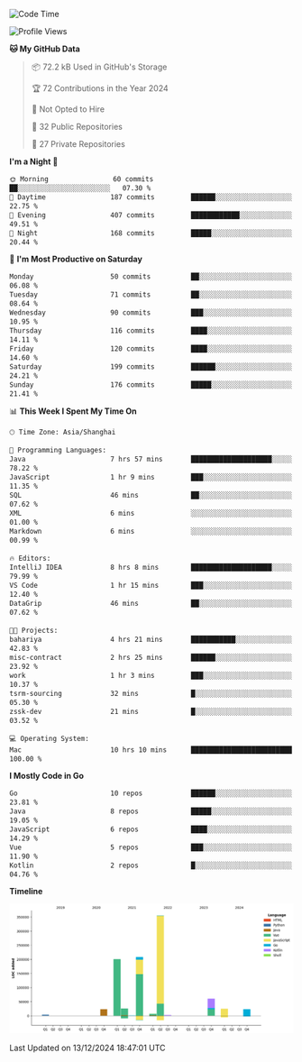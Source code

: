 <!--START_SECTION:waka-->
![Code Time](http://img.shields.io/badge/Code%20Time-2%2C974%20hrs%2047%20mins-blue)

![Profile Views](http://img.shields.io/badge/Profile%20Views-0-blue)

**🐱 My GitHub Data** 

> 📦 72.2 kB Used in GitHub's Storage 
 > 
> 🏆 72 Contributions in the Year 2024
 > 
> 🚫 Not Opted to Hire
 > 
> 📜 32 Public Repositories 
 > 
> 🔑 27 Private Repositories 
 > 
**I'm a Night 🦉** 

```text
🌞 Morning                60 commits          ██░░░░░░░░░░░░░░░░░░░░░░░   07.30 % 
🌆 Daytime                187 commits         ██████░░░░░░░░░░░░░░░░░░░   22.75 % 
🌃 Evening                407 commits         ████████████░░░░░░░░░░░░░   49.51 % 
🌙 Night                  168 commits         █████░░░░░░░░░░░░░░░░░░░░   20.44 % 
```
📅 **I'm Most Productive on Saturday** 

```text
Monday                   50 commits          ██░░░░░░░░░░░░░░░░░░░░░░░   06.08 % 
Tuesday                  71 commits          ██░░░░░░░░░░░░░░░░░░░░░░░   08.64 % 
Wednesday                90 commits          ███░░░░░░░░░░░░░░░░░░░░░░   10.95 % 
Thursday                 116 commits         ████░░░░░░░░░░░░░░░░░░░░░   14.11 % 
Friday                   120 commits         ████░░░░░░░░░░░░░░░░░░░░░   14.60 % 
Saturday                 199 commits         ██████░░░░░░░░░░░░░░░░░░░   24.21 % 
Sunday                   176 commits         █████░░░░░░░░░░░░░░░░░░░░   21.41 % 
```


📊 **This Week I Spent My Time On** 

```text
🕑︎ Time Zone: Asia/Shanghai

💬 Programming Languages: 
Java                     7 hrs 57 mins       ████████████████████░░░░░   78.22 % 
JavaScript               1 hr 9 mins         ███░░░░░░░░░░░░░░░░░░░░░░   11.35 % 
SQL                      46 mins             ██░░░░░░░░░░░░░░░░░░░░░░░   07.62 % 
XML                      6 mins              ░░░░░░░░░░░░░░░░░░░░░░░░░   01.00 % 
Markdown                 6 mins              ░░░░░░░░░░░░░░░░░░░░░░░░░   00.99 % 

🔥 Editors: 
IntelliJ IDEA            8 hrs 8 mins        ████████████████████░░░░░   79.99 % 
VS Code                  1 hr 15 mins        ███░░░░░░░░░░░░░░░░░░░░░░   12.40 % 
DataGrip                 46 mins             ██░░░░░░░░░░░░░░░░░░░░░░░   07.62 % 

🐱‍💻 Projects: 
bahariya                 4 hrs 21 mins       ███████████░░░░░░░░░░░░░░   42.83 % 
misc-contract            2 hrs 25 mins       ██████░░░░░░░░░░░░░░░░░░░   23.92 % 
work                     1 hr 3 mins         ███░░░░░░░░░░░░░░░░░░░░░░   10.37 % 
tsrm-sourcing            32 mins             █░░░░░░░░░░░░░░░░░░░░░░░░   05.30 % 
zssk-dev                 21 mins             █░░░░░░░░░░░░░░░░░░░░░░░░   03.52 % 

💻 Operating System: 
Mac                      10 hrs 10 mins      █████████████████████████   100.00 % 
```

**I Mostly Code in Go** 

```text
Go                       10 repos            ██████░░░░░░░░░░░░░░░░░░░   23.81 % 
Java                     8 repos             █████░░░░░░░░░░░░░░░░░░░░   19.05 % 
JavaScript               6 repos             ████░░░░░░░░░░░░░░░░░░░░░   14.29 % 
Vue                      5 repos             ███░░░░░░░░░░░░░░░░░░░░░░   11.90 % 
Kotlin                   2 repos             █░░░░░░░░░░░░░░░░░░░░░░░░   04.76 % 
```



**Timeline**

![Lines of Code chart](https://raw.githubusercontent.com/youtiaoguagua/youtiaoguagua/master/assets/bar_graph.png)


 Last Updated on 13/12/2024 18:47:01 UTC
<!--END_SECTION:waka-->